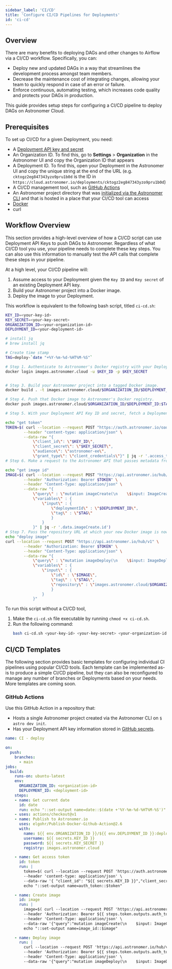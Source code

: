 ```yaml
---
sidebar_label: 'CI/CD'
title: 'Configure CI/CD Pipelines for Deployments'
id: 'ci-cd'
---
```


## Overview

There are many benefits to deploying DAGs and other changes to Airflow via a CI/CD workflow. Specifically, you can:

- Deploy new and updated DAGs in a way that streamlines the development process amongst team members.
- Decrease the maintenance cost of integrating changes, allowing your team to quickly respond in case of an error or failure.
- Enforce continuous, automating testing, which increases code quality and protects your DAGs in production.

This guide provides setup steps for configuring a CI/CD pipeline to deploy DAGs on Astronomer Cloud.

## Prerequisites

To set up CI/CD for a given Deployment, you need:

- A [Deployment API key and secret](api-keys)
- An Organization ID. To find this, go to **Settings** > **Organization** in the Astronomer UI and copy the Organization ID that appears
- A Deployment ID. To find this, open your Deployment in the Astronomer UI and copy the unique string at the end of the URL (e.g. `cktogz2eg847343yzo9pru1b0d` is the ID in `https://cloud.astronomer.io/deployments/cktogz2eg847343yzo9pru1b0d`)
- A CI/CD management tool, such as [GitHub Actions](https://docs.github.com/en/actions)
- An Astronomer project directory that was [initialized via the Astronomer CLI](deploy-code) and that is hosted in a place that your CI/CD tool can access
- [Docker](https://docs.docker.com/get-docker/)
- curl

## Workflow Overview

This section provides a high-level overview of how a CI/CD script can use Deployment API Keys to push DAGs to Astronomer. Regardless of what CI/CD tool you use, your pipeline needs to complete these key steps. You can also use this information to manually test the API calls that complete these steps in your pipeline.

At a high level, your CI/CD pipeline will:

1. Assume access to your Deployment given the `Key ID` and `Key secret` of an existing Deployment API key.
2. Build your Astronomer project into a Docker image.
3. Deploy the image to your Deployment.

This workflow is equivalent to the following bash script, titled `ci-cd.sh`:

```bash title="ci-cd.sh"
KEY_ID=<your-key-id>
KEY_SECRET=<your-key-secret>
ORGANIZATION_ID=<your-organization-id>
DEPLOYMENT_ID=<your-deployment-id>

# install jq
# brew install jq

# Create time stamp
TAG=deploy-`date "+%Y-%m-%d-%HT%M-%S"`

# Step 1. Authenticate to Astronomer's Docker registry with your Deployment API Key ID and Key secret. This is equivalent to running `$ astro auth login` via the Astronomer CLI.
docker login images.astronomer.cloud -u $KEY_ID -p $KEY_SECRET


# Step 3. Build your Astronomer project into a tagged Docker image.
docker build . -t images.astronomer.cloud/$ORGANIZATION_ID/$DEPLOYMENT_ID:$TAG

# Step 4. Push that Docker image to Astronomer's Docker registry.
docker push images.astronomer.cloud/$ORGANIZATION_ID/$DEPLOYMENT_ID:$TAG

# Step 5. With your Deployment API Key ID and secret, fetch a Deployment API access token. For security reasons, this access token is what ultimately makes your API key valid.

echo "get token"
TOKEN=$( curl --location --request POST "https://auth.astronomer.io/oauth/token" \
        --header "content-type: application/json" \
        --data-raw "{
            \"client_id\": \"$KEY_ID\",
            \"client_secret\": \"$KEY_SECRET\",
            \"audience\": \"astronomer-ee\",
            \"grant_type\": \"client_credentials\"}" | jq -r '.access_token' )
# Step 6. Make a request to the Astronomer API that passes metadata from your new Docker image and creates a record for it.

echo "get image id"
IMAGE=$( curl --location --request POST "https://api.astronomer.io/hub/v1" \
        --header "Authorization: Bearer $TOKEN" \
        --header "Content-Type: application/json" \
        --data-raw "{
            \"query\" : \"mutation imageCreate(\n    \$input: ImageCreateInput!\n) {\n    imageCreate (\n    input: \$input\n) {\n    id\n    tag\n    repository\n    digest\n    env\n    labels\n    deploymentId\n  }\n}\",
            \"variables\" : {
                \"input\" : {
                    \"deploymentId\" : \"$DEPLOYMENT_ID\",
                    \"tag\" : \"$TAG\"
                    }
                }
            }" | jq -r '.data.imageCreate.id')
# Step 7. Pass the repository URL at which your new Docker image is now available to your Astronomer Deployment. This completes the deploy process and triggers your Scheduler, Webserver, and Workers to restart.
echo "deploy image"
curl --location --request POST "https://api.astronomer.io/hub/v1" \
        --header "Authorization: Bearer $TOKEN" \
        --header "Content-Type: application/json" \
        --data-raw "{
            \"query\" : \"mutation imageDeploy(\n    \$input: ImageDeployInput!\n  ) {\n    imageDeploy(\n      input: \$input\n    ) {\n      id\n      deploymentId\n      digest\n      env\n      labels\n      name\n      tag\n      repository\n    }\n}\",
            \"variables\" : {
                \"input\" : {
                    \"id\" : \"$IMAGE\",
                    \"tag\" : \"$TAG\",
                    \"repository\" : \"images.astronomer.cloud/$ORGANIZATION_ID/$DEPLOYMENT_ID\"
                    }
                }
            }"
```

To run this script without a CI/CD tool, 

1. Make the `ci-cd.sh` file executable by running `chmod +x ci-cd.sh`.
2. Run the following command:
    ```sh
    bash ci-cd.sh <your-key-id> <your-key-secret> <your-organization-id> <your-deployment-id>
    ```

## CI/CD Templates

The following section provides basic templates for configuring individual CI pipelines using popular CI/CD tools. Each template can be implemented as-is to produce a simple CI/CD pipeline, but they can also be reconfigured to manage any number of branches or Deployments based on your needs. More templates are coming soon.

### GitHub Actions

Use this GitHub Action in a repository that:

- Hosts a single Astronomer project created via the Astronomer CLI on `$ astro dev init`.
- Has your Deployment API key information stored in [GitHub secrets](https://docs.github.com/en/actions/reference/encrypted-secrets#creating-encrypted-secrets-for-a-repository).

```yaml
name: CI - deploy

on:
  push:
    branches:
      - main
jobs:
  build:
    runs-on: ubuntu-latest
    env:
      ORGANIZATION_ID: <organization-id>
      DEPLOYMENT_ID: <deployment-id>
    steps:
    - name: Get current date
      id: date
      run: echo "::set-output name=date::$(date +'%Y-%m-%d-%HT%M-%S')"
    - uses: actions/checkout@v1
    - name: Publish to Astronomer.io
      uses: elgohr/Publish-Docker-Github-Action@2.6
      with:
        name: ${{ env.ORGANIZATION_ID }}/${{ env.DEPLOYMENT_ID }}:deploy-${{ steps.date.outputs.date }}
        username: ${{ secrets.KEY_ID }}
        password: ${{ secrets.KEY_SECRET }}
        registry: images.astronomer.cloud

    - name: Get access token
      id: token
      run: |
        token=$( curl --location --request POST 'https://auth.astronomer.io/oauth/token' \
        --header 'content-type: application/json' \
        --data-raw '{ "client_id": "${{ secrets.KEY_ID }}","client_secret": "${{ secrets.KEY_SECRET }}","audience": "astronomer-ee","grant_type":"client_credentials"}' | jq -r '.access_token' )
        echo "::set-output name=auth_token::$token"

    - name: Create image
      id: image
      run: |
        image=$( curl --location --request POST 'https://api.astronomer.io/hub/v1' \
        --header 'Authorization: Bearer ${{ steps.token.outputs.auth_token }}' \
        --header 'Content-Type: application/json' \
        --data-raw '{"query":"mutation imageCreate(\n    $input: ImageCreateInput!\n) {\n    imageCreate (\n    input: $input\n) {\n    id\n    tag\n    repository\n    digest\n    env\n    labels\n    deploymentId\n  }\n}","variables":{"input":{"deploymentId":"${{ env.DEPLOYMENT_ID }}","tag":"deploy-${{ steps.date.outputs.date }}"}}}' | jq -r '.data.imageCreate.id')
        echo "::set-output name=image_id::$image"

    - name: Deploy image
      run: |
        curl --location --request POST 'https://api.astronomer.io/hub/v1' \
        --header 'Authorization: Bearer ${{ steps.token.outputs.auth_token }}' \
        --header 'Content-Type: application/json' \
        --data-raw '{"query":"mutation imageDeploy(\n    $input: ImageDeployInput!\n  ) {\n    imageDeploy(\n      input: $input\n    ) {\n      id\n      deploymentId\n      digest\n      env\n      labels\n      name\n      tag\n      repository\n    }\n}","variables":{"input":{"id":"${{ steps.image.outputs.image_id }}","tag":"deploy-${{ steps.date.outputs.date }}","repository":"images.astronomer.cloud/${{ env.ORGANIZATION_ID }}/${{ env.DEPLOYMENT_ID }}"}}}'
```

